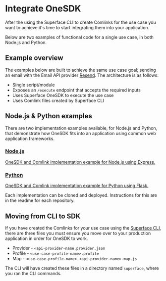 # Integrate OneSDK

After the using the Superface CLI to create Comlinks for the use case you want to achieve it's time to start integrating them into your application.

Below are two examples of functional code for a single use case, in both Node.js and Python.

## Example overview

The examples below are built to achieve the same use case goal; sending an email with the Email API provider [Resend](/docs/api-examples/resend). The architecture is as follows:

- Single script/module
- Exposes an `/execute` endpoint that accepts the required inputs
- Uses Superface OneSDK to execute the use case
- Uses Comlink files created by Superface CLI

## Node.js & Python examples

There are two implementation examples available, for Node.js and Python, that demonstrate how OneSDK fits into an application using common web application frameworks.

<div className="row padding-bottom--lg">
  <div className="col col--6">
    <div className="card shadow">
      <a href="https://github.com/superfaceai/nodejs-production-example" className="menu__link">
        <div className="card__body">
          <h3>Node.js</h3>
          <p>
            OneSDK and Comlink implementation example for Node.js using Express.
          </p>
        </div>
      </a>
    </div>
  </div>
  <div className="col col--6">
    <div className="card shadow">
      <a href="https://github.com/superfaceai/python-production-example" className="menu__link">
        <div className="card__body">
          <h3>Python</h3>
          <p>
            OneSDK and Comlink implementation example for Python using Flask.
          </p>
        </div>
      </a>
    </div>
  </div>
</div>

Each implementation can be cloned and deployed. Instructions for this are in the readme for each repository.

## Moving from CLI to SDK

If you have created the Comlinks for your use case using the [Superface CLI](/docs/introduction/quick-start), there are three files you must ensure you move over to your production application in order for OneSDK to work.

- Provider - `<api-provider-name.provider.json`
- Profile - `<use-case-profile-name>.profile`
- Map - `<use-case-profile-name>.<api-provider-name>.map.js`

The CLI will have created these files in a directory named `superface`, where you ran the CLI commands.
